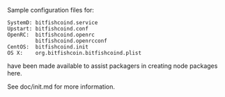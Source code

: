 Sample configuration files for:
```
SystemD: bitfishcoind.service
Upstart: bitfishcoind.conf
OpenRC:  bitfishcoind.openrc
         bitfishcoind.openrcconf
CentOS:  bitfishcoind.init
OS X:    org.bitfishcoin.bitfishcoind.plist
```
have been made available to assist packagers in creating node packages here.

See doc/init.md for more information.
